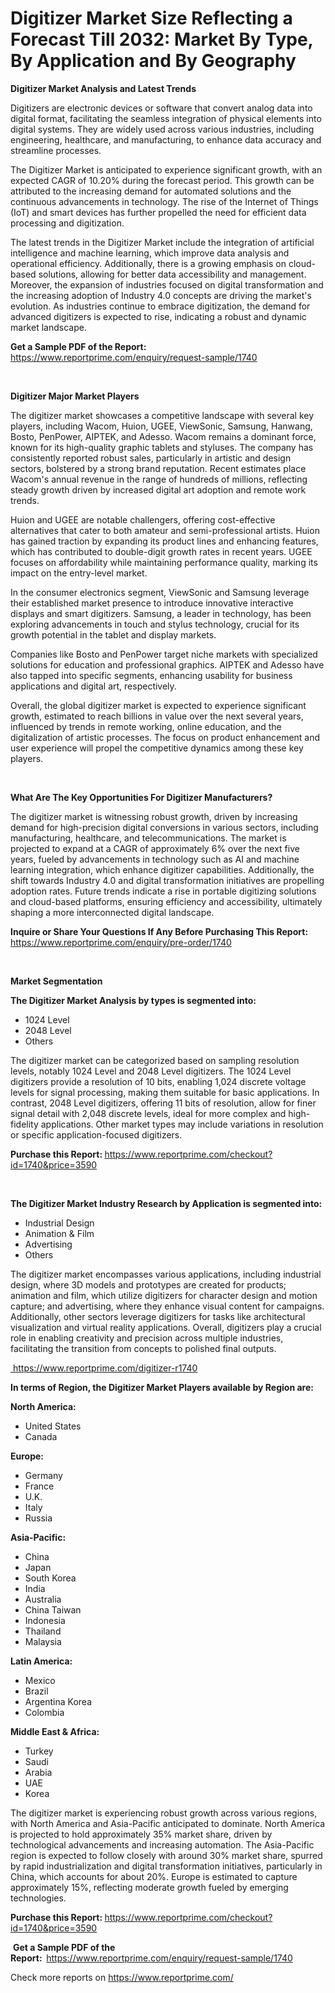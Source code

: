 <p><h1>Digitizer Market Size Reflecting a Forecast Till 2032: Market By Type, By Application and By Geography</h1></p><p><strong>Digitizer Market Analysis and Latest Trends</strong></p>
<p><p>Digitizers are electronic devices or software that convert analog data into digital format, facilitating the seamless integration of physical elements into digital systems. They are widely used across various industries, including engineering, healthcare, and manufacturing, to enhance data accuracy and streamline processes.</p><p>The Digitizer Market is anticipated to experience significant growth, with an expected CAGR of 10.20% during the forecast period. This growth can be attributed to the increasing demand for automated solutions and the continuous advancements in technology. The rise of the Internet of Things (IoT) and smart devices has further propelled the need for efficient data processing and digitization.</p><p>The latest trends in the Digitizer Market include the integration of artificial intelligence and machine learning, which improve data analysis and operational efficiency. Additionally, there is a growing emphasis on cloud-based solutions, allowing for better data accessibility and management. Moreover, the expansion of industries focused on digital transformation and the increasing adoption of Industry 4.0 concepts are driving the market's evolution. As industries continue to embrace digitization, the demand for advanced digitizers is expected to rise, indicating a robust and dynamic market landscape.</p></p>
<p><strong>Get a Sample PDF of the Report:&nbsp;</strong> <a href="https://www.reportprime.com/enquiry/request-sample/1740?utm_campaign=3189&utm_medium=2&utm_source=Github&utm_content=ia&utm_term=18032025&utm_id=digitizer">https://www.reportprime.com/enquiry/request-sample/1740</a></p>
<p>&nbsp;</p>
<p><strong>Digitizer Major Market Players</strong></p>
<p><p>The digitizer market showcases a competitive landscape with several key players, including Wacom, Huion, UGEE, ViewSonic, Samsung, Hanwang, Bosto, PenPower, AIPTEK, and Adesso. Wacom remains a dominant force, known for its high-quality graphic tablets and styluses. The company has consistently reported robust sales, particularly in artistic and design sectors, bolstered by a strong brand reputation. Recent estimates place Wacom's annual revenue in the range of hundreds of millions, reflecting steady growth driven by increased digital art adoption and remote work trends.</p><p>Huion and UGEE are notable challengers, offering cost-effective alternatives that cater to both amateur and semi-professional artists. Huion has gained traction by expanding its product lines and enhancing features, which has contributed to double-digit growth rates in recent years. UGEE focuses on affordability while maintaining performance quality, marking its impact on the entry-level market.</p><p>In the consumer electronics segment, ViewSonic and Samsung leverage their established market presence to introduce innovative interactive displays and smart digitizers. Samsung, a leader in technology, has been exploring advancements in touch and stylus technology, crucial for its growth potential in the tablet and display markets.</p><p>Companies like Bosto and PenPower target niche markets with specialized solutions for education and professional graphics. AIPTEK and Adesso have also tapped into specific segments, enhancing usability for business applications and digital art, respectively.</p><p>Overall, the global digitizer market is expected to experience significant growth, estimated to reach billions in value over the next several years, influenced by trends in remote working, online education, and the digitalization of artistic processes. The focus on product enhancement and user experience will propel the competitive dynamics among these key players.</p></p>
<p>&nbsp;</p>
<p><strong>What Are The Key Opportunities For Digitizer Manufacturers?</strong></p>
<p><p>The digitizer market is witnessing robust growth, driven by increasing demand for high-precision digital conversions in various sectors, including manufacturing, healthcare, and telecommunications. The market is projected to expand at a CAGR of approximately 6% over the next five years, fueled by advancements in technology such as AI and machine learning integration, which enhance digitizer capabilities. Additionally, the shift towards Industry 4.0 and digital transformation initiatives are propelling adoption rates. Future trends indicate a rise in portable digitizing solutions and cloud-based platforms, ensuring efficiency and accessibility, ultimately shaping a more interconnected digital landscape.</p></p>
<p><strong>Inquire or Share Your Questions If Any Before Purchasing This Report:</strong> <a href="https://www.reportprime.com/enquiry/pre-order/1740?utm_campaign=3189&utm_medium=2&utm_source=Github&utm_content=ia&utm_term=18032025&utm_id=digitizer">https://www.reportprime.com/enquiry/pre-order/1740</a></p>
<p>&nbsp;</p>
<p><strong>Market Segmentation</strong></p>
<p><strong>The Digitizer Market Analysis by types is segmented into:</strong></p>
<p><ul><li>1024 Level</li><li>2048 Level</li><li>Others</li></ul></p>
<p><p>The digitizer market can be categorized based on sampling resolution levels, notably 1024 Level and 2048 Level digitizers. The 1024 Level digitizers provide a resolution of 10 bits, enabling 1,024 discrete voltage levels for signal processing, making them suitable for basic applications. In contrast, 2048 Level digitizers, offering 11 bits of resolution, allow for finer signal detail with 2,048 discrete levels, ideal for more complex and high-fidelity applications. Other market types may include variations in resolution or specific application-focused digitizers.</p></p>
<p><strong>Purchase this Report:&nbsp;</strong><a href="https://www.reportprime.com/checkout?id=1740&price=3590&utm_campaign=3189&utm_medium=2&utm_source=Github&utm_content=ia&utm_term=18032025&utm_id=digitizer">https://www.reportprime.com/checkout?id=1740&price=3590</a></p>
<p>&nbsp;</p>
<p><strong>The Digitizer Market Industry Research by Application is segmented into:</strong></p>
<p><ul><li>Industrial Design</li><li>Animation & Film</li><li>Advertising</li><li>Others</li></ul></p>
<p><p>The digitizer market encompasses various applications, including industrial design, where 3D models and prototypes are created for products; animation and film, which utilize digitizers for character design and motion capture; and advertising, where they enhance visual content for campaigns. Additionally, other sectors leverage digitizers for tasks like architectural visualization and virtual reality applications. Overall, digitizers play a crucial role in enabling creativity and precision across multiple industries, facilitating the transition from concepts to polished final outputs.</p></p>
<p><a href="https://www.reportprime.com/digitizer-r1740?utm_campaign=3189&utm_medium=2&utm_source=Github&utm_content=ia&utm_term=18032025&utm_id=digitizer">&nbsp;https://www.reportprime.com/digitizer-r1740</a></p>
<p><strong>In terms of Region, the Digitizer Market Players available by Region are:</strong></p>
<p>
    <p> <strong> North America: </strong>
        <ul>
            <li>United States</li>
            <li>Canada</li>
        </ul>
        </p> 
    <p> <strong> Europe: </strong>
        <ul>
            <li>Germany</li>
            <li>France</li>
            <li>U.K.</li>
            <li>Italy</li>
            <li>Russia</li>
        </ul>
        </p> 
    <p> <strong> Asia-Pacific: </strong>
        <ul>
            <li>China</li>
            <li>Japan</li>
            <li>South Korea</li>
            <li>India</li>
            <li>Australia</li>
            <li>China Taiwan</li>
            <li>Indonesia</li>
            <li>Thailand</li>
            <li>Malaysia</li>
        </ul>
        </p> 
    <p> <strong> Latin America: </strong>
        <ul>
            <li>Mexico</li>
            <li>Brazil</li>
            <li>Argentina Korea</li>
            <li>Colombia</li>
        </ul>
        </p> 
    <p> <strong> Middle East & Africa: </strong>
        <ul>
            <li>Turkey</li>
            <li>Saudi</li>
            <li>Arabia</li>
            <li>UAE</li>
            <li>Korea</li>
        </ul>
    </p>
    </p>
<p><p>The digitizer market is experiencing robust growth across various regions, with North America and Asia-Pacific anticipated to dominate. North America is projected to hold approximately 35% market share, driven by technological advancements and increasing automation. The Asia-Pacific region is expected to follow closely with around 30% market share, spurred by rapid industrialization and digital transformation initiatives, particularly in China, which accounts for about 20%. Europe is estimated to capture approximately 15%, reflecting moderate growth fueled by emerging technologies.</p></p>
<p><strong>Purchase this Report: </strong><a href="https://www.reportprime.com/checkout?id=1740&price=3590&utm_campaign=3189&utm_medium=2&utm_source=Github&utm_content=ia&utm_term=18032025&utm_id=digitizer">https://www.reportprime.com/checkout?id=1740&price=3590</a></p>
<p>&nbsp;<strong>Get a Sample PDF of the Report:&nbsp;&nbsp;</strong><a href="https://www.reportprime.com/enquiry/request-sample/1740?utm_campaign=3189&utm_medium=2&utm_source=Github&utm_content=ia&utm_term=18032025&utm_id=digitizer">https://www.reportprime.com/enquiry/request-sample/1740</a></p>
<p><strong></strong></p>
<p>Check more reports on <a href="https://www.reportprime.com/?utm_campaign=3189&utm_medium=2&utm_source=Github&utm_content=ia&utm_term=18032025&utm_id=digitizer">https://www.reportprime.com/</a></p>